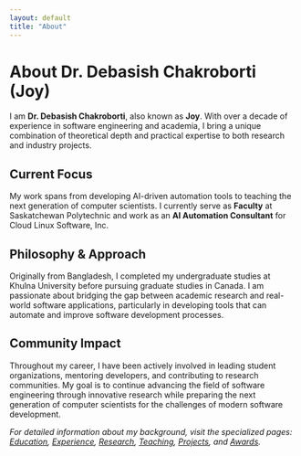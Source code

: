 ```yaml
---
layout: default
title: "About"
---
```


# About Dr. Debasish Chakroborti (Joy)

I am **Dr. Debasish Chakroborti**, also known as **Joy**. With over a decade of experience in software engineering and academia, I bring a unique combination of theoretical depth and practical expertise to both research and industry projects.

## Current Focus

My work spans from developing AI-driven automation tools to teaching the next generation of computer scientists. I currently serve as **Faculty** at Saskatchewan Polytechnic and work as an **AI Automation Consultant** for Cloud Linux Software, Inc.

## Philosophy & Approach

Originally from Bangladesh, I completed my undergraduate studies at Khulna University before pursuing graduate studies in Canada. I am passionate about bridging the gap between academic research and real-world software applications, particularly in developing tools that can automate and improve software development processes.

## Community Impact

Throughout my career, I have been actively involved in leading student organizations, mentoring developers, and contributing to research communities. My goal is to continue advancing the field of software engineering through innovative research while preparing the next generation of computer scientists for the challenges of modern software development.

*For detailed information about my background, visit the specialized pages: [Education](/education), [Experience](/experience), [Research](/research), [Teaching](/teaching), [Projects](/projects), and [Awards](/awards).*
